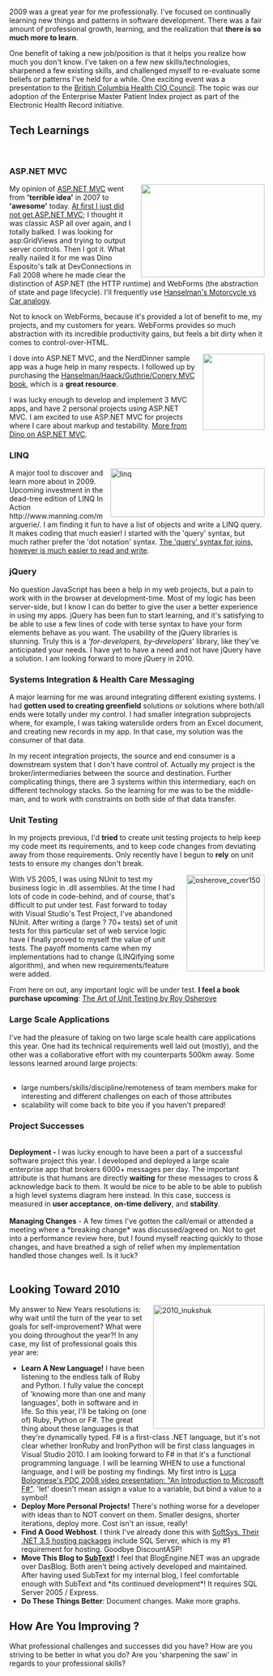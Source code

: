 <!--{Title:"Personal Year in Review 2009", PublishedOn:"2010-01-08T09:52:12", Intro:"2009 was a great year for me professionally. I've focused on continually learning new things and pat"} -->

<span>
  <p>2009 was a great year for me professionally. I've focused on continually learning new things and patterns in software development. There was a fair amount of professional growth, learning, and the realization that <strong>there is so much more to learn</strong>. </p>
  <p>One benefit of taking a new job/position is that it helps you realize how much you don't know. I've taken on a few new skills/technologies, sharpened a few existing skills, and challenged myself to re-evaluate some beliefs or patterns I've held for a while. One exciting event was a presentation to the <a href="http://healthnet.hnet.bc.ca/hciocouncil.html " target="_blank">British Columbia Health CIO Council</a>. The topic was our adoption of the Enterprise Master Patient Index project as part of the Electronic Health Record initiative. </p>
  <h2>Tech Learnings </h2>
  <br />
  <h3>ASP.NET MVC</h3>
  <p>
    <img style="border-bottom: 0px; border-left: 0px; margin: 0px 0px 0px 10px; display: inline; border-top: 0px; border-right: 0px" title="" border="0" alt="" align="right" src="http://devtxt.com/blog/blogimg/PersonalYearinReview2009_B59/dino.png" width="244" height="183" /> My opinion of <a href="http://www.asp.net/mvc/whatisaspmvc/" target="_blank">ASP.NET MVC</a> went from <strong>'terrible idea'</strong> in 2007 to <strong>'awesome'</strong> today. <a href="http://stackoverflow.com/questions/390693/does-anyone-beside-me-just-not-get-asp-net-mvc" target="_blank">At first I just did not get ASP.NET MVC</a>; I thought it was classic ASP all over again, and I totally balked. I was looking for asp:GridViews and trying to output server controls. Then I got it. What really nailed it for me was Dino Esposito's talk at DevConnections in Fall 2008 where he made clear the distinction of ASP.NET (the HTTP runtime) and WebForms (the abstraction of state and page lifecycle). I'll frequently use <a href="http://www.hanselman.com/blog/DevConnectionsTheASPNETMVCFramework.aspx" target="_blank">Hanselman's Motorcycle vs Car analogy</a>. </p>
  <p>Not to knock on WebForms, because it's provided a lot of benefit to me, my projects,  and my customers for years. WebForms provides so much abstraction with its incredible productivity gains, but feels a bit dirty when it comes to control-over-HTML. </p>
  <p>
    <img style="border-bottom: 0px; border-left: 0px; margin: 0px 0px 0px 10px; display: inline; border-top: 0px; border-right: 0px" title="" border="0" alt="" align="right" src="http://devtxt.com/blog/blogimg/PersonalYearinReview2009_B59/aspnetmvcbook.png" width="122" height="150" />I dove into ASP.NET MVC, and the NerdDinner sample app was a huge help in many respects. I followed up by purchasing the <a href="http://www.amazon.com/Professional-ASP-NET-MVC-Wrox-Programmer/dp/0470384611" target="_blank">Hanselman/Haack/Guthrie/Conery MVC book</a>, which is a <strong>great resource</strong>. </p>
  <p>I was lucky enough to develop and implement 3 MVC apps, and have 2 personal projects using ASP.NET MVC. I am excited to use ASP.NET MVC for projects where I care about markup and testability. <a href="http://dotnetslackers.com/articles/aspnet/AnArchitecturalViewOfTheASPNETMVCFramework.aspx " target="_blank">More from Dino on ASP.NET MVC</a>.     <br /></p>
  <h3>LINQ </h3>
  <p>
    <img style="border-bottom: 0px; border-left: 0px; margin: 0px 0px 0px 10px; display: inline; border-top: 0px; border-right: 0px" title="linq" border="0" alt="linq" align="right" src="http://devtxt.com/blog/blogimg/PersonalYearinReview2009_B59/linq.png" width="304" height="96" /> A major tool to discover and learn more about in 2009. Upcoming investment in the dead-tree edition of LINQ In Action http://www.manning.com/marguerie/. I am finding it fun to have a list of objects and write a LINQ query. It makes coding that much easier! I started with the 'query' syntax, but much rather prefer the 'dot notation' syntax. <a href="http://stackoverflow.com/questions/1511833/linq-dot-notation-equivalent-for-join" target="_blank">The 'query' syntax for joins, however is much easier to read and write</a>.  <br /></p>
  <h3>jQuery </h3>
  <p>No question JavaScript has been a help in my web projects, but a pain to work with in the browser at development-time. Most of my logic has been server-side, but I know I can do better to give the user a better experience in using my apps. jQuery has been fun to start learning, and it's satisfying to be able to use a few lines of code with terse syntax to have your form elements behave as you want. The usability of the jQuery libraries is stunning. Truly this is a <em>'for-developers, by-developers</em>' library, like they've anticipated your needs. I have yet to have a need and not have jQuery have a solution. I am looking forward to more jQuery in 2010.     <br /></p>
  <h3>Systems Integration &amp; Health Care Messaging</h3>
  <p>A major learning for me was around integrating different existing systems. I had <strong>gotten used to creating greenfield</strong> solutions or solutions where both/all ends were totally under my control. I had smaller integration subprojects where, for example, I was taking waterslide orders from an Excel document, and creating new records in my app. In that case, my solution was the consumer of that data. </p>
  <p>In my recent integration projects, the source and end consumer is a downstream system that I don't have control of. Actually my project is the broker/intermediaries between the source and destination. Further complicating things, there are 3 systems within this intermediary, each on different technology stacks. So the learning for me was to be the middle-man, and to work with constraints on both side of that data transfer.    <br /></p>
  <h3>Unit Testing</h3>
  <p>In my projects previous, I'd <strong>tried</strong> to create unit testing projects to help keep my code meet its requirements, and to keep code changes from deviating away from those requirements. Only recently have I begun to <strong>rely</strong> on unit tests to ensure my changes don't break. </p>
  <p>
    <a href="http://www.manning.com/osherove/">
      <img style="border-bottom: 0px; border-left: 0px; margin: 0px 0px 0px 10px; display: inline; border-top: 0px; border-right: 0px" title="osherove_cover150" border="0" alt="osherove_cover150" align="right" src="http://devtxt.com/blog/blogimg/PersonalYearinReview2009_B59/osherove_cover150.jpg" width="154" height="190" />
    </a>With VS 2005, I was using NUnit to test my business logic in .dll assemblies. At the time I had lots of code in code-behind, and of course, that's difficult to put under test. Fast forward to today with Visual Studio's Test Project, I've abandoned NUnit. After writing a (large ? 70+ tests) set of unit tests for this particular set of web service logic have I finally proved to myself the value of unit tests. The payoff moments came when my implementations had to change (LINQifying some algorithm), and when new requirements/feature were added. </p>
  <p> From here on out, any important logic will be under test. <strong>I feel a book purchase upcoming</strong>:  <a href="http://www.manning.com/osherove/ " target="_blank">The Art of Unit Testing by Roy Osherove</a><br /></p>
  <h3>Large Scale Applications </h3>
  <p>I've had the pleasure of taking on two large scale health care applications this year. One had its technical requirements well laid out (mostly), and the other was a collaborative effort with my counterparts 500km away. Some lessons learned around large projects:  <br /><br /></p>
  <ul>
    <li>large numbers/skills/discipline/remoteness of team members make for interesting and different challenges on each of those attributes</li>
    <li>scalability will come back to bite you if you haven't prepared!</li>
  </ul>
  <h3>Project Successes </h3>
  <br />
  <strong>Deployment - </strong>I was lucky enough to have been a part of a successful software project this year. I developed and deployed a large scale enterprise app that brokers 6000+ messages per day. The important attribute is that humans are directly <strong>waiting</strong> for these messages to cross &amp; acknowledge back to them. It would be nice to be able to be able to publish a high level systems diagram here instead. In this case, success is measured in <strong>user acceptance</strong>, <strong>on-time delivery</strong>, and <strong>stability</strong>.   <br /><br /><strong>Managing Changes</strong> - A few times I've gotten the call/email or attended a meeting where a *breaking change* was discussed/agreed on. Not to get into a performance review here, but I found myself reacting quickly to those changes, and have breathed a sigh of relief when my implementation handled those changes well. Is it luck?  <br /><br /><h2>Looking Toward 2010 </h2><p><img style="border-bottom: 0px; border-left: 0px; margin: 0px 0px 0px 10px; display: inline; border-top: 0px; border-right: 0px" title="2010_inukshuk" border="0" alt="2010_inukshuk" align="right" src="http://devtxt.com/blog/blogimg/PersonalYearinReview2009_B59/2010_inukshuk.jpg" width="220" height="244" /> My answer to New Years resolutions is: why wait until the turn of the year to set goals for self-improvement? What were you doing throughout the year?! In any case, my list of professional goals this year are: </p><ul><li><strong>Learn A New Language!</strong> I have been listening to the endless talk of Ruby and Python. I fully value the concept of 'knowing more than one and many languages', both in software and in life. So this year, I'll be taking on (one of) Ruby, Python or F#. The great thing about these languages is that they're dynamically typed. F# is a first-class .NET language, but it's not clear whether IronRuby and IronPython will be first class languages in Visual Studio 2010. I am looking forward to F# in that it's a functional programming language. I will be learning WHEN to use a functional language, and I will be posting my findings. My first intro is <a href="http://channel9.msdn.com/pdc2008/TL11/" target="_blank">Luca Bolognese's PDC 2008 video presentation: "An Introduction to Microsoft F#"</a>.  'let' doesn't mean assign a value to a variable, but bind a value to a symbol! </li><li><strong>Deploy More Personal Projects!</strong> There's nothing worse for a developer with ideas than to NOT convert on them. Smaller designs, shorter iterations, deploy more. Cost isn't an issue, really! </li><li><strong>Find A Good Webhost</strong>. I think I've already done this with <a href="http://www.softsyshosting.com/Win08Hosting.aspx" target="_blank">SoftSys. Their .NET 3.5 hosting packages</a> include SQL Server, which is my #1 requirement for hosting. Goodbye DiscountASP! </li><li><strong>Move This Blog to </strong><a href="http://www.subtextproject.com/" target="_blank"><strong>SubText</strong></a><strong>!</strong> I feel that BlogEngine.NET was an upgrade over DasBlog. Both aren't being actively developed and maintained. After having used SubText for my internal blog, I feel comfortable enough with SubText and *its continued development*! It requires SQL Server 2005 / Express. </li><li><strong>Do These Things Better</strong>: Document changes. Make more graphs. </li></ul><p /><p /><p /><p /><p /><p /><p /><p /><h2>How Are You Improving ?</h2><p>What professional challenges and successes did you have? How are you striving to be better in what you do? Are you 'sharpening the saw' in regards to your professional skills?</p></span>